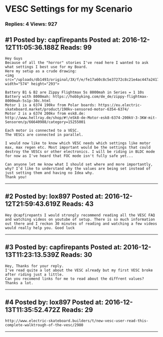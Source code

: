 # VESC Settings for my Scenario

### Replies: 4 Views: 927

## \#1 Posted by: capfirepants Posted at: 2016-12-12T11:05:36.188Z Reads: 99

```
Hey Guys
Because of all the "horror" stories I've read here I wanted to ask what settings I best use for my Board. 
Here my setup as a crude drawing:
<img src="/uploads/db1493/original/3X/f/e/fe17a60c8c5e37272c8c21e4ac447a2417b30222.png" width="574" height="293">

Battery B1 & B2 are Zippy Flightmax 5s 8000mah in Series = 1 10s Battery with 8000mah: https://hobbyking.com/de_de/zippy-flightmax-8000mah-5s1p-30c.html
Motor 1 is a 6374 190kv from Polar boards: https://eu.electric-skateboard.market/product/190kv-sensored-motor-6354-6374/
Motor 2 is a 6374 200kv from esk8.de: http://www.hellray.de/shop/#!/eSk8-de-Motor-esk8-6374-200kV-3-3KW-mit-Sensoren/p/66640988/category=15255001

Each motor is connected to a VESC. 
The VESCs are connected in parallel.

I would now like to know which VESC needs which settings like motor max, max regen etc. Most important would be the settings that could destroy the VESCs or other electronics. I will be riding in BLDC mode for now as I've heard that FOC mode isn't fully safe yet...

Can anyone let me know what I should set where and more importantly, why? I'd like to understand why the values are being set instead of just setting them and having no Idea why. 
Thank you!
```

---
## \#2 Posted by: lox897 Posted at: 2016-12-12T21:59:43.619Z Reads: 43

```
Hey @capfirepants I would strongly recommend reading all the VESC FAQ and watching videos on youtube of setup. There is so much information out there and I reckon 30 minutes of reading and watching a few videos would really help you. Good luck
```

---
## \#3 Posted by: capfirepants Posted at: 2016-12-13T11:23:13.539Z Reads: 30

```
Hey, Thanks for your reply.
I've read quite a lot about the VESC already but my first VESC broke after riding just a little. 
Can you recomend links for me to read about the diffrent values? Thanks a lot.
```

---
## \#4 Posted by: lox897 Posted at: 2016-12-13T11:35:52.472Z Reads: 29

```
http://www.electric-skateboard.builders/t/new-vesc-user-read-this-complete-walktrough-of-the-vesc/2980
```

---
